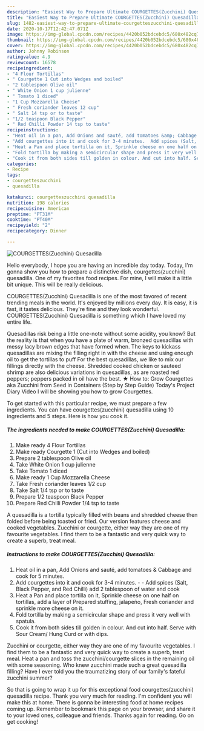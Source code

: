 ```yaml
---
description: "Easiest Way to Prepare Ultimate COURGETTES(Zucchini) Quesadilla"
title: "Easiest Way to Prepare Ultimate COURGETTES(Zucchini) Quesadilla"
slug: 1482-easiest-way-to-prepare-ultimate-courgetteszucchini-quesadilla
date: 2020-10-17T12:42:47.071Z
image: https://img-global.cpcdn.com/recipes/4420b052bdcebdc5/680x482cq70/courgetteszucchini-quesadilla-recipe-main-photo.jpg
thumbnail: https://img-global.cpcdn.com/recipes/4420b052bdcebdc5/680x482cq70/courgetteszucchini-quesadilla-recipe-main-photo.jpg
cover: https://img-global.cpcdn.com/recipes/4420b052bdcebdc5/680x482cq70/courgetteszucchini-quesadilla-recipe-main-photo.jpg
author: Johnny Robinson
ratingvalue: 4.9
reviewcount: 16578
recipeingredient:
- "4 Flour Tortillas"
- " Courgette 1 Cut into Wedges and boiled"
- "2 tablespoon Olive oil"
- " White Onion 1 cup julienne"
- " Tomato 1 diced"
- "1 Cup Mozzarella Cheese"
- " Fresh coriander leaves 12 cup"
- " Salt 14 tsp or to taste"
- "1/2 teaspoon Black Pepper"
- " Red Chilli Powder 14 tsp to taste"
recipeinstructions:
- "Heat oil in a pan, Add Onions and sauté, add tomatoes &amp; Cabbage and cook for 5 minutes."
- "Add courgettes into it and cook for 3-4 minutes.  Add spices (Salt, Black Pepper, and Red Chilli) add 2 tablespoon of water and cook"
- "Heat a Pan and place tortilla on it, Sprinkle cheese on one half on tortillas, add a layer of Prepared stuffing, jalapeño, Fresh coriander and sprinkle more cheese on it."
- "Fold tortilla by making a semicircular shape and press it very well with spatula."
- "Cook it from both sides till golden in colour. And cut into half. Serve with Sour Cream/ Hung Curd or with dips."
categories:
- Recipe
tags:
- courgetteszucchini
- quesadilla

katakunci: courgetteszucchini quesadilla 
nutrition: 198 calories
recipecuisine: American
preptime: "PT31M"
cooktime: "PT40M"
recipeyield: "2"
recipecategory: Dinner

---
```



![COURGETTES(Zucchini) Quesadilla](https://img-global.cpcdn.com/recipes/4420b052bdcebdc5/680x482cq70/courgetteszucchini-quesadilla-recipe-main-photo.jpg)

Hello everybody, I hope you are having an incredible day today. Today, I'm gonna show you how to prepare a distinctive dish, courgettes(zucchini) quesadilla. One of my favorites food recipes. For mine, I will make it a little bit unique. This will be really delicious.

COURGETTES(Zucchini) Quesadilla is one of the most favored of recent trending meals in the world. It's enjoyed by millions every day. It is easy, it is fast, it tastes delicious. They're fine and they look wonderful. COURGETTES(Zucchini) Quesadilla is something which I have loved my entire life.

Quesadillas risk being a little one-note without some acidity, you know? But the reality is that when you have a plate of warm, bronzed quesadillas with messy lacy brown edges that have formed when. The keys to kickass quesadillas are mixing the filling right in with the cheese and using enough oil to get the tortillas to puff For the best quesadillas, we like to mix our fillings directly with the cheese. Shredded cooked chicken or sauteed shrimp are also delicious variations in quesadillas, as are roasted red peppers; peppers packed in oil have the best. ★ How to: Grow Courgettes aka Zucchini from Seed in Containers (Step by Step Guide) Today&#39;s Project Diary Video I will be showing you how to grow Courgettes.


To get started with this particular recipe, we must prepare a few ingredients. You can have courgettes(zucchini) quesadilla using 10 ingredients and 5 steps. Here is how you cook it.

<!--inarticleads1-->

##### The ingredients needed to make COURGETTES(Zucchini) Quesadilla:

1. Make ready 4 Flour Tortillas
1. Make ready  Courgette 1 (Cut into Wedges and boiled)
1. Prepare 2 tablespoon Olive oil
1. Take  White Onion 1 cup julienne
1. Take  Tomato 1 diced
1. Make ready 1 Cup Mozzarella Cheese
1. Take  Fresh coriander leaves 1/2 cup
1. Take  Salt 1/4 tsp or to taste
1. Prepare 1/2 teaspoon Black Pepper
1. Prepare  Red Chilli Powder 1/4 tsp to taste


A quesadilla is a tortilla typically filled with beans and shredded cheese then folded before being toasted or fried. Our version features cheese and cooked vegetables. Zucchini or courgette, either way they are one of my favourite vegetables. I find them to be a fantastic and very quick way to create a superb, treat meal. 

<!--inarticleads2-->

##### Instructions to make COURGETTES(Zucchini) Quesadilla:

1. Heat oil in a pan, Add Onions and sauté, add tomatoes &amp; Cabbage and cook for 5 minutes.
1. Add courgettes into it and cook for 3-4 minutes. -  - Add spices (Salt, Black Pepper, and Red Chilli) add 2 tablespoon of water and cook
1. Heat a Pan and place tortilla on it, Sprinkle cheese on one half on tortillas, add a layer of Prepared stuffing, jalapeño, Fresh coriander and sprinkle more cheese on it.
1. Fold tortilla by making a semicircular shape and press it very well with spatula.
1. Cook it from both sides till golden in colour. And cut into half. Serve with Sour Cream/ Hung Curd or with dips.


Zucchini or courgette, either way they are one of my favourite vegetables. I find them to be a fantastic and very quick way to create a superb, treat meal. Heat a pan and toss the zucchini/courgette slices in the remaining oil with some seasoning. Who knew zucchini made such a great quesadilla filling? Have I ever told you the traumatizing story of our family&#39;s fateful zucchini summer? 

So that is going to wrap it up for this exceptional food courgettes(zucchini) quesadilla recipe. Thank you very much for reading. I'm confident you will make this at home. There is gonna be interesting food at home recipes coming up. Remember to bookmark this page on your browser, and share it to your loved ones, colleague and friends. Thanks again for reading. Go on get cooking!
